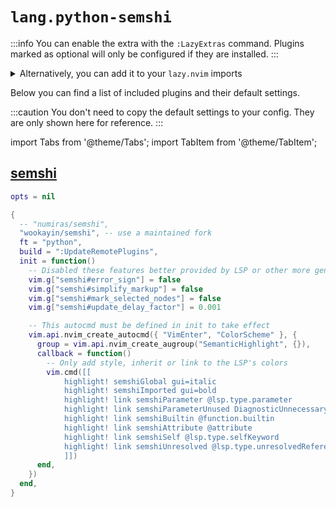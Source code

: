 # `lang.python-semshi`

<!-- plugins:start -->

:::info
You can enable the extra with the `:LazyExtras` command.
Plugins marked as optional will only be configured if they are installed.
:::

<details>
<summary>Alternatively, you can add it to your <code>lazy.nvim</code> imports</summary>

```lua title="lua/config/lazy.lua" {4}
require("lazy").setup({
  spec = {
    { "LazyVim/LazyVim", import = "lazyvim.plugins" },
    { import = "lazyvim.plugins.extras.lang.python-semshi" },
    { import = "plugins" },
  },
})
```

</details>

Below you can find a list of included plugins and their default settings.

:::caution
You don't need to copy the default settings to your config.
They are only shown here for reference.
:::

import Tabs from '@theme/Tabs';
import TabItem from '@theme/TabItem';

## [semshi](https://github.com/wookayin/semshi)

<Tabs>

<TabItem value="opts" label="Options">

```lua
opts = nil
```

</TabItem>


<TabItem value="code" label="Full Spec">

```lua
{
  -- "numiras/semshi",
  "wookayin/semshi", -- use a maintained fork
  ft = "python",
  build = ":UpdateRemotePlugins",
  init = function()
    -- Disabled these features better provided by LSP or other more general plugins
    vim.g["semshi#error_sign"] = false
    vim.g["semshi#simplify_markup"] = false
    vim.g["semshi#mark_selected_nodes"] = false
    vim.g["semshi#update_delay_factor"] = 0.001

    -- This autocmd must be defined in init to take effect
    vim.api.nvim_create_autocmd({ "VimEnter", "ColorScheme" }, {
      group = vim.api.nvim_create_augroup("SemanticHighlight", {}),
      callback = function()
        -- Only add style, inherit or link to the LSP's colors
        vim.cmd([[
            highlight! semshiGlobal gui=italic
            highlight! semshiImported gui=bold
            highlight! link semshiParameter @lsp.type.parameter
            highlight! link semshiParameterUnused DiagnosticUnnecessary
            highlight! link semshiBuiltin @function.builtin
            highlight! link semshiAttribute @attribute
            highlight! link semshiSelf @lsp.type.selfKeyword
            highlight! link semshiUnresolved @lsp.type.unresolvedReference
            ]])
      end,
    })
  end,
}
```

</TabItem>

</Tabs>

<!-- plugins:end -->
